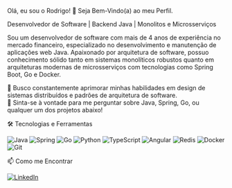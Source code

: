 Olá, eu sou o Rodrigo! 👋 Seja Bem-Vindo(a) ao meu Perfil.
<br/>

Desenvolvedor de Software | Backend Java | Monolitos e Microsserviços
<p align="left">
Sou um desenvolvedor de software com mais de 4 anos de experiência no mercado financeiro, especializado no desenvolvimento e manutenção de aplicações web Java. Apaixonado por arquitetura de software, possuo conhecimento sólido tanto em sistemas monolíticos robustos quanto em arquiteturas modernas de microsserviços com tecnologias como Spring Boot, Go e Docker.
</p>

<p align="left">
🌱 Busco constantemente aprimorar minhas habilidades em design de sistemas distribuídos e padrões de arquitetura de software.<br>
💬 Sinta-se à vontade para me perguntar sobre Java, Spring, Go, ou qualquer um dos projetos abaixo!
</p>

🛠️ Tecnologias e Ferramentas
<p align="left">
<img src="https://img.shields.io/badge/Java-ED8B00?style=for-the-badge&logo=openjdk&logoColor=white" alt="Java"/>
<img src="https://img.shields.io/badge/Spring-6DB33F?style=for-the-badge&logo=spring&logoColor=white" alt="Spring"/>
<img src="https://img.shields.io/badge/Go-00ADD8?style=for-the-badge&logo=go&logoColor=white" alt="Go"/>
<img src="https://img.shields.io/badge/Python-3776AB?style=for-the-badge&logo=python&logoColor=white" alt="Python"/>
<img src="https://img.shields.io/badge/TypeScript-3178C6?style=for-the-badge&logo=typescript&logoColor=white" alt="TypeScript"/>
<img src="https://img.shields.io/badge/Angular-DD0031?style=for-the-badge&logo=angular&logoColor=white" alt="Angular"/>
<img src="https://img.shields.io/badge/Redis-DC382D?style=for-the-badge&logo=redis&logoColor=white" alt="Redis"/>
<img src="https://img.shields.io/badge/Docker-2496ED?style=for-the-badge&logo=docker&logoColor=white" alt="Docker"/>
<img src="https://img.shields.io/badge/Git-F05032?style=for-the-badge&logo=git&logoColor=white" alt="Git"/>
</p>

<!--
📊 Minhas Estatísticas no GitHub
<p align="center">
<img align="center" src="https://github-readme-stats.vercel.app/api?username=Rodrigogdsilva&show_icons=true&theme=dracula&rank_icon=github&count_private=true" alt="Estatísticas do GitHub de Rodrigo" />
<br/><br/>
<img align="center" src="https://github-readme-stats.vercel.app/api/top-langs/?username=Rodrigogdsilva&layout=compact&theme=dracula" alt="Top Linguagens de Rodrigo" />
</p>
-->

📫 Como me Encontrar
<p align="left">
<a href="https://www.linkedin.com/in/rodrigogds" target="_blank">
<img src="https://img.shields.io/badge/LinkedIn-0077B5?style=for-the-badge&logo=linkedin&logoColor=white" alt="LinkedIn"/>
</a>
</p>
